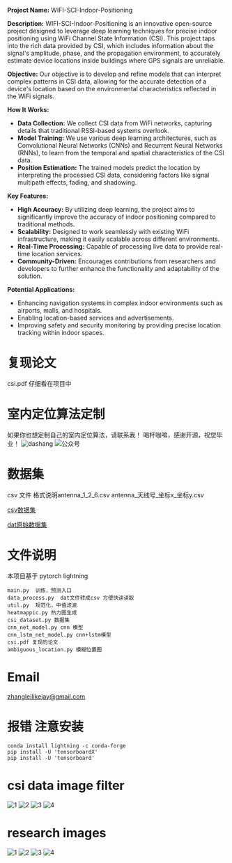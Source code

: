 

**Project Name:** 
WIFI-SCI-Indoor-Positioning


**Description:**
WIFI-SCI-Indoor-Positioning is an innovative open-source project designed to leverage deep learning techniques for precise indoor positioning using WiFi Channel State Information (CSI). This project taps into the rich data provided by CSI, which includes information about the signal's amplitude, phase, and the propagation environment, to accurately estimate device locations inside buildings where GPS signals are unreliable.

**Objective:**
Our objective is to develop and refine models that can interpret complex patterns in CSI data, allowing for the accurate detection of a device's location based on the environmental characteristics reflected in the WiFi signals.

**How It Works:**
- **Data Collection:** We collect CSI data from WiFi networks, capturing details that traditional RSSI-based systems overlook.
- **Model Training:** We use various deep learning architectures, such as Convolutional Neural Networks (CNNs) and Recurrent Neural Networks (RNNs), to learn from the temporal and spatial characteristics of the CSI data.
- **Position Estimation:** The trained models predict the location by interpreting the processed CSI data, considering factors like signal multipath effects, fading, and shadowing.

**Key Features:**
- **High Accuracy:** By utilizing deep learning, the project aims to significantly improve the accuracy of indoor positioning compared to traditional methods.
- **Scalability:** Designed to work seamlessly with existing WiFi infrastructure, making it easily scalable across different environments.
- **Real-Time Processing:** Capable of processing live data to provide real-time location services.
- **Community-Driven:** Encourages contributions from researchers and developers to further enhance the functionality and adaptability of the solution.

**Potential Applications:**
- Enhancing navigation systems in complex indoor environments such as airports, malls, and hospitals.
- Enabling location-based services and advertisements.
- Improving safety and security monitoring by providing precise location tracking within indoor spaces.

# 复现论文
csi.pdf 仔细看在项目中

# 室内定位算法定制
如果你也想定制自己的室内定位算法，请联系我！
喝杯咖啡，感谢开源，祝您毕业！
![dashang](https://github.com/zhangleino1/WIFI-SCI-Indoor-Positioning/blob/main/dashang.png)
![公众号](https://img-blog.csdnimg.cn/9996d8ee490a402aaa7243ba84aef175.png)

# 数据集
csv 文件 格式说明antenna_1_2_6.csv  antenna_天线号_坐标x_坐标y.csv

[csv数据集](https://pan.quark.cn/s/be9b44dd75b6)

[dat原始数据集](https://pan.quark.cn/s/b2349706d0f6)



# 文件说明
本项目基于 pytorch lightning 
```
main.py  训练，预测入口
data_process.py  dat文件转成csv 方便快读读取
util.py  规范化，中值滤波
heatmappic.py 热力图生成
csi_dataset.py 数据集
cnn_net_model.py cnn 模型
cnn_lstm_net_model.py cnn+lstm模型
csi.pdf 复现的论文
ambiguous_location.py 模糊位置图
```
# Email
zhangleilikejay@gmail.com

# 报错 注意安装
```
conda install lightning -c conda-forge
pip install -U 'tensorboardX'
pip install -U 'tensorboard'
```
# csi data image filter

![1](https://github.com/zhangleino1/WIFI-SCI-Indoor-Positioning/blob/main/1.png)
![2](https://github.com/zhangleino1/WIFI-SCI-Indoor-Positioning/blob/main/2.png)
![3](https://github.com/zhangleino1/WIFI-SCI-Indoor-Positioning/blob/main/3.png)
![4](https://github.com/zhangleino1/WIFI-SCI-Indoor-Positioning/blob/main/4.png)

# research images
![1](https://github.com/zhangleino1/WIFI-SCI-Indoor-Positioning/blob/main/Figure_1.png)
![2](https://github.com/zhangleino1/WIFI-SCI-Indoor-Positioning/blob/main/cnn_cdf.png)
![3](https://github.com/zhangleino1/WIFI-SCI-Indoor-Positioning/blob/main/微信图片_20240718185423.png)
![4](https://cdn.nlark.com/yuque/0/2024/png/354158/1721299909950-46a16f6b-cbd8-40fb-9833-35be7e0d0c5c.png?x-oss-process=image%2Fformat%2Cwebp%2Fresize%2Cw_1303%2Climit_0)



